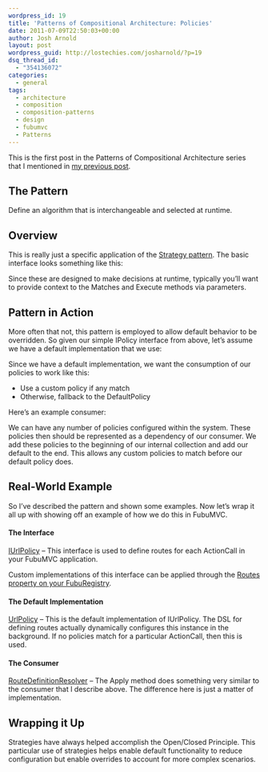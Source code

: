 ```yaml
---
wordpress_id: 19
title: 'Patterns of Compositional Architecture: Policies'
date: 2011-07-09T22:50:03+00:00
author: Josh Arnold
layout: post
wordpress_guid: http://lostechies.com/josharnold/?p=19
dsq_thread_id:
  - "354136072"
categories:
  - general
tags:
  - architecture
  - composition
  - composition-patterns
  - design
  - fubumvc
  - Patterns
---
```

This is the first post in the Patterns of Compositional Architecture series that I mentioned in [my previous post](https://lostechies.com/josharnold/2011/07/09/patterns-of-compositional-architecture/).

## The Pattern

Define an algorithm that is interchangeable and selected at runtime.

## Overview

This is really just a specific application of the [Strategy pattern](http://www.dofactory.com/Patterns/PatternStrategy.aspx). The basic interface looks something like this:

Since these are designed to make decisions at runtime, typically you’ll want to provide context to the Matches and Execute methods via parameters.

## Pattern in Action

More often that not, this pattern is employed to allow default behavior to be overridden. So given our simple IPolicy interface from above, let’s assume we have a default implementation that we use: 

Since we have a default implementation, we want the consumption of our policies to work like this:

  * Use a custom policy if any match
  * Otherwise, fallback to the DefaultPolicy

Here’s an example consumer:



We can have any number of policies configured within the system. These policies then should be represented as a dependency of our consumer. We add these policies to the beginning of our internal collection and add our default to the end. This allows any custom policies to match before our default policy does.
  
<a name="real-world"></a>

## Real-World Example

So I’ve described the pattern and shown some examples. Now let’s wrap it all up with showing off an example of how we do this in FubuMVC.
  
<a name="urlpolicy"></a>

#### The Interface

[IUrlPolicy](https://github.com/DarthFubuMVC/fubumvc/blob/master/src/FubuMVC.Core/Registration/Conventions/IUrlPolicy.cs) &#8211; This interface is used to define routes for each ActionCall in your FubuMVC application.

Custom implementations of this interface can be applied through the [Routes property on your FubuRegistry](http://guides.fubumvc.com/configuring_actions_fuburegistry.html).

#### The Default Implementation

[UrlPolicy](https://github.com/DarthFubuMVC/fubumvc/blob/master/src/FubuMVC.Core/Registration/Conventions/UrlPolicy.cs) – This is the default implementation of IUrlPolicy. The DSL for defining routes actually dynamically configures this instance in the background. If no policies match for a particular ActionCall, then this is used.

#### The Consumer

[RouteDefinitionResolver](https://github.com/DarthFubuMVC/fubumvc/blob/master/src/FubuMVC.Core/Registration/Conventions/RouteDefinitionResolver.cs#L61) – The Apply method does something very similar to the consumer that I describe above. The difference here is just a matter of implementation.

## Wrapping it Up

Strategies have always helped accomplish the Open/Closed Principle. This particular use of strategies helps enable default functionality to reduce configuration but enable overrides to account for more complex scenarios.